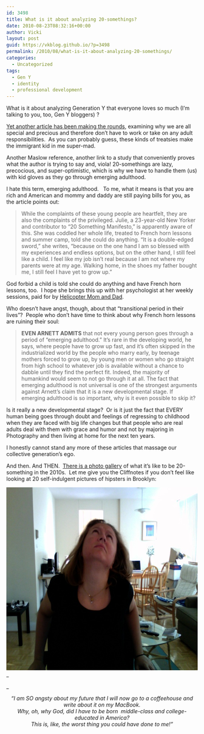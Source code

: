 ```yaml
---
id: 3498
title: What is it about analyzing 20-somethings?
date: 2010-08-23T08:32:16+00:00
author: Vicki
layout: post
guid: https://vkblog.github.io/?p=3498
permalink: /2010/08/what-is-it-about-analyzing-20-somethings/
categories:
  - Uncategorized
tags:
  - Gen Y
  - identity
  - professional development
---
```

What is it about analyzing Generation Y that everyone loves so much (I&#8217;m talking to you, too, Gen Y bloggers) ?

[Yet another article has been making the rounds](http://community.nytimes.com/comments/parenting.blogs.nytimes.com/2010/08/18/adulthood-can-wait/), examining why we are all special and precious and therefore don&#8217;t have to work or take on any adult responsibilities.  As you can probably guess, these kinds of treatsies make the immigrant kid in me super-mad.

Another Maslow reference, another link to a study that conveniently proves what the author is trying to say and, viola! 20-somethings are lazy, precocious, and super-optimistic, which is why we have to handle them (us) with kid gloves as they go through emerging adulthood.

I hate this term, emerging adulthood.   To me, what it means is that you are rich and American and mommy and daddy are still paying bills for you, as the article points out:

> While the complaints of these young people are heartfelt, they are also the complaints of the privileged. Julie, a 23-year-old New Yorker and contributor to “20 Something Manifesto,” is apparently aware of this. She was coddled her whole life, treated to French horn lessons and summer camp, told she could do anything. “It is a double-edged sword,” she writes, “because on the one hand I am so blessed with my experiences and endless options, but on the other hand, I still feel like a child. I feel like my job isn’t real because I am not where my parents were at my age. Walking home, in the shoes my father bought me, I still feel I have yet to grow up.”

God forbid a child is told she could do anything and have French horn lessons, too.  I hope she brings this up with her psychologist at her weekly sessions, paid for by [Helicopter Mom and Dad](http://www.time.com/time/nation/article/0,8599,1940395,00.html).

Who doesn&#8217;t have angst, though, about that &#8220;transitional period in their lives&#8221;?  People who don&#8217;t have time to think about why French horn lessons are ruining their soul:

> **EVEN ARNETT ADMITS** that not every young person goes through a period of “emerging adulthood.” It’s rare in the developing world, he says, where people have to grow up fast, and it’s often skipped in the industrialized world by the people who marry early, by teenage mothers forced to grow up, by young men or women who go straight from high school to whatever job is available without a chance to dabble until they find the perfect fit. Indeed, the majority of humankind would seem to not go through it at all. The fact that emerging adulthood is not universal is one of the strongest arguments against Arnett’s claim that it is a new developmental stage. If emerging adulthood is so important, why is it even possible to skip it?

Is it really a new developmental stage?  Or is it just the fact that EVERY human being goes through doubt and feelings of regressing to childhood when they are faced with big life changes but that people who are real adults deal with them with grace and humor and not by majoring in Photography and then living at home for the next ten years.

I honestly cannot stand any more of these articles that massage our collective generation&#8217;s ego.

And then. And THEN.  [There is a photo gallery](http://www.nytimes.com/interactive/2010/08/22/magazine/20100822-iphone-gallery.html?ref=magazine) of what it&#8217;s like to be 20-something in the 2010s.  Let me give you the Cliffnotes if you don&#8217;t feel like looking at 20 self-indulgent pictures of hipsters in Brooklyn:

[<img class="aligncenter size-full wp-image-3501" title="Photo 197" src="https://raw.githubusercontent.com/vkblog/vkblog.github.io/master/public/img/2010/08/Photo-197.jpg" alt="" width="640" height="480" />](https://raw.githubusercontent.com/vkblog/vkblog.github.io/master/public/img/2010/08/Photo-197.jpg)_
  
_ 

<p style="text-align: center;">
  <em>&#8220;I am SO angsty about my future that I will now go to a coffeehouse and write about it on my MacBook.<br /> Why, oh, why God, did I have to be born  middle-class and college-educated in America?<br /> This is, like, the worst thing you could have done to me!&#8221;</em>
</p>